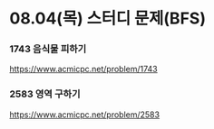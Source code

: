 # 08.04(목) 스터디 문제(BFS)

### 1743 음식물 피하기
https://www.acmicpc.net/problem/1743

### 2583 영역 구하기
https://www.acmicpc.net/problem/2583
